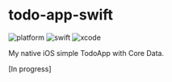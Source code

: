 # todo-app-swift

![platform](https://img.shields.io/badge/platform-iOS-green.svg)
![swift](https://img.shields.io/badge/swift-5.2-orange.svg)
![xcode](https://img.shields.io/badge/xcode-11.4.1-blue.svg)

My native iOS simple TodoApp with Core Data.

[In progress]
